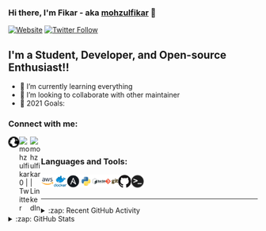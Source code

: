 ### Hi there, I'm Fikar - aka [mohzulfikar][website] 👋

[![Website](https://img.shields.io/website?label=mohzulfikar.me&style=for-the-badge&url=http%3A%2F%2Fmohzulfikar.me)](https://mohzulfikar.me)
[![Twitter Follow](https://img.shields.io/twitter/follow/mohzulfikar0?color=1DA1F2&logo=twitter&style=for-the-badge)](https://twitter.com/intent/follow?original_referer=https%3A%2F%2Fgithub.com%2Fmohzulfikar&screen_name=mohzulfikar0)

## I'm a Student, Developer, and Open-source Enthusiast!!

<!-- - 🔭 I just launched my first blog post: [Coming soon]()! -->
- 🌱 I’m currently learning everything
- 👯 I’m looking to collaborate with other maintainer
- 🥅 2021 Goals:

### Connect with me:

[<img align="left" alt="mohzulfikar.me" width="22px" src="https://raw.githubusercontent.com/iconic/open-iconic/master/svg/globe.svg" />][website]
[<img align="left" alt="mohzulfikar0 | Twitter" width="22px" src="https://cdn.jsdelivr.net/npm/simple-icons@v3/icons/twitter.svg" />][twitter]
[<img align="left" alt="mohzulfikar | LinkedIn" width="22px" src="https://cdn.jsdelivr.net/npm/simple-icons@v3/icons/linkedin.svg" />][linkedin]

<br />

### Languages and Tools:

<img align="left" alt="AWS" width="26px" src="https://raw.githubusercontent.com/github/explore/80688e429a7d4ef2fca1e82350fe8e3517d3494d/topics/aws/aws.png" />
<img align="left" alt="Docker" width="26px" src="https://raw.githubusercontent.com/github/explore/80688e429a7d4ef2fca1e82350fe8e3517d3494d/topics/docker/docker.png" />
<img align="left" alt="Ansible" width="26px" src="https://raw.githubusercontent.com/github/explore/80688e429a7d4ef2fca1e82350fe8e3517d3494d/topics/ansible/ansible.png" />
<img align="left" alt="Python" width="26px" src="https://raw.githubusercontent.com/github/explore/80688e429a7d4ef2fca1e82350fe8e3517d3494d/topics/python/python.png" />
<img align="left" alt="Bash" width="26px" src="https://raw.githubusercontent.com/github/explore/80688e429a7d4ef2fca1e82350fe8e3517d3494d/topics/bash/bash.png" />
<img align="left" alt="Git" width="26px" src="https://raw.githubusercontent.com/github/explore/80688e429a7d4ef2fca1e82350fe8e3517d3494d/topics/git/git.png" />
<img align="left" alt="GitHub" width="26px" src="https://raw.githubusercontent.com/github/explore/78df643247d429f6cc873026c0622819ad797942/topics/github/github.png" />
<img align="left" alt="Terminal" width="26px" src="https://raw.githubusercontent.com/github/explore/80688e429a7d4ef2fca1e82350fe8e3517d3494d/topics/terminal/terminal.png" />

<br />
<br />

---

<details>
  <summary>:zap: Recent GitHub Activity</summary>
  
<!--START_SECTION:activity-->
1. 🗣 Commented on [#4](https://github.com/CiscoCXSecurity/enum4linux/issues/4) in [CiscoCXSecurity/enum4linux](https://github.com/CiscoCXSecurity/enum4linux)
2. 🎉 Merged PR [#222](https://github.com/Py-Contributors/awesomeScripts/pull/222) in [Py-Contributors/awesomeScripts](https://github.com/Py-Contributors/awesomeScripts)
3. ❕ Opened an Issue [#10](https://github.com/divisi-security-poros/Arsip-WU/issues/10) in [divisi-security-poros/Arsip-WU](https://github.com/divisi-security-poros/Arsip-WU)
<!--END_SECTION:activity-->

</details>

<details>
  <summary>:zap: GitHub Stats</summary>

  ![mohzulfikar's github stats](https://github-readme-stats.vercel.app/api?username=mohzulfikar)

</details>

[website]: https://mohzulfikar.me
[twitter]: https://twitter.com/mohzulfikar0
[linkedin]: https://www.linkedin.com/in/moh-zulfikar/